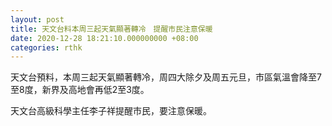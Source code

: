 ```yaml
---
layout: post
title: 天文台料本周三起天氣顯著轉冷　提醒市民注意保暖
date: 2020-12-28 18:21:10.000000000 +08:00
categories: rthk
---
```


天文台預料，本周三起天氣顯著轉冷，周四大除夕及周五元旦，市區氣溫會降至7至8度，新界及高地會再低2至3度。

天文台高級科學主任李子祥提醒市民，要注意保暖。
